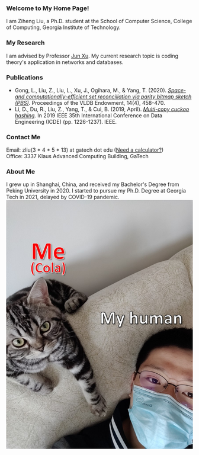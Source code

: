 ### Welcome to My Home Page!
I am Ziheng Liu, a Ph.D. student at the School of Computer Science, College of Computing, Georgia Institute of Technology.

### My Research
I am advised by Professor [Jun Xu](https://www.cc.gatech.edu/~jx/).
My current research topic is coding theory's application in networks and databases.

### Publications
- Gong, L., Liu, Z., Liu, L., Xu, J., Ogihara, M., & Yang, T. (2020). [<em>Space-and computationally-efficient set reconciliation via parity bitmap sketch (PBS)</em>](http://vldb.org/pvldb/vol14/p458-gong.pdf). Proceedings of the VLDB Endowment, 14(4), 458-470.
- Li, D., Du, R., Liu, Z., Yang, T., & Cui, B. (2019, April). [<em>Multi-copy cuckoo hashing</em>](https://www.researchgate.net/profile/Dagang-Li-2/publication/333320343_Multi-copy_Cuckoo_Hashing/links/5cf72569a6fdcc8475063d18/Multi-copy-Cuckoo-Hashing.pdf). In 2019 IEEE 35th International Conference on Data Engineering (ICDE) (pp. 1226-1237). IEEE.

### Contact Me
Email: zliu(3 * 4 * 5 * 13) at gatech dot edu ([Need a calculator?](https://www.google.com/search?q=3*4*5*13))  
Office: 3337 Klaus Advanced Computing Building, GaTech

### About Me
I grew up in Shanghai, China, and received my Bachelor's Degree from Peking University in 2020.
I started to pursue my Ph.D. Degree at Georgia Tech in 2021, delayed by COVID-19 pandemic.
![](me.jpg)
